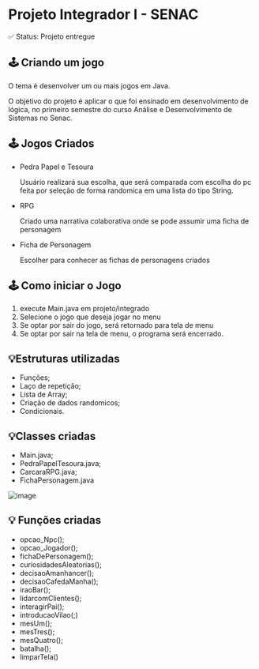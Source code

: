 <h1> Projeto Integrador I  - SENAC </h1>
✅ Status: Projeto entregue

<h2> 🕹️ Criando um jogo </h2>

<p>O tema é desenvolver um ou mais jogos em Java.</p>  
<p> O objetivo do projeto é aplicar o que foi ensinado em desenvolvimento de lógica, no primeiro semestre do curso Análise e Desenvolvimento de Sistemas
  no Senac.</p>

<h2> 🕹️ Jogos Criados </h2>
<ul>
  <li> Pedra Papel e Tesoura </li>
<p>Usuário realizará sua escolha, que será comparada com escolha do pc feita por seleção de forma randomica em uma lista do tipo String. 
<li> RPG </li>
<p>Criado uma narrativa colaborativa onde se pode assumir uma ficha de personagem</p>
<li> Ficha de Personagem </li>
<p>Escolher para conhecer as fichas de personagens criados</p>
</ul>

<h2> 🕹️ Como iniciar o Jogo </h2>

1) execute Main.java em projeto/integrado
2) Selecione o jogo que deseja jogar no menu
3) Se optar por sair do jogo, será retornado para tela de menu
4) Se optar por sair na tela de menu, o programa será encerrado. 

  
<h2>💡Estruturas utilizadas</h2>
<ul>
  <li> Funções; </li>
  <li> Laço de repetição;</li>
  <li> Lista de Array;</li>
  <li> Criação de dados randomicos;</li>
  <li> Condicionais.</li>
</ul>


<h2>💡Classes criadas </h2>
<ul>
  <li> Main.java; </li>
  <li> PedraPapelTesoura.java; </li>
  <li> CarcaraRPG.java; </li>
  <li> FichaPersonagem.java </li>
</ul>

![image](https://github.com/Blopees/projeto-integradoI/assets/117495048/2f6d2ba8-6dcf-4fef-9833-430755752273)

<h2>💡 Funções criadas </h2>
<ul>
  <li>  opcao_Npc(); </li>
  <li> opcao_Jogador(); </li>  
  <li> fichaDePersonagem(); </li>
  <li> curiosidadesAleatorias(); </li>
  <li> decisaoAmanhancer();</li>
  <li> decisaoCafedaManha(); </li>
  <li> iraoBar(); </li>
  <li> lidarcomClientes(); </li>
  <li> interagirPai(); </li>
  <li> introducaoVilao(;)</li>
  <li> mesUm();</li>
  <li> mesTres();</li>
  <li> mesQuatro();</li>
  <li> batalha();</li>
  <li> limparTela()</li>
</ul> 
